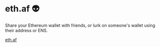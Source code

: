 # eth.af 👽

Share your Ethereum wallet with friends, or lurk on someone's wallet using their address or ENS.

[eth.af](https://eth.af)
